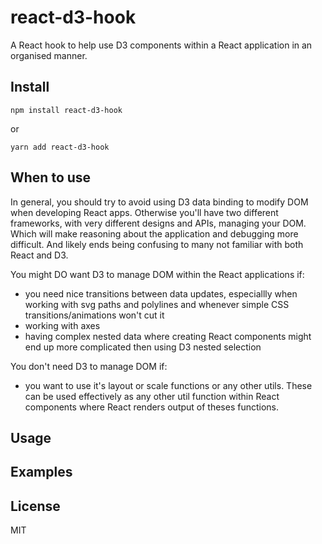 # react-d3-hook

A React hook to help use D3 components within a React application in an organised manner.

## Install

```
npm install react-d3-hook
```

or

```
yarn add react-d3-hook
```

## When to use 

In general, you should try to avoid using D3 data binding to modify DOM when developing React apps. Otherwise you'll have two different frameworks, with very different designs and APIs, managing your DOM. Which will make reasoning about the application and debugging more difficult. And likely ends being confusing to many not familiar with both React and D3.

You might DO want D3 to manage DOM within the React applications if:

- you need nice transitions between data updates, especiallly when working with svg paths and polylines and whenever simple CSS transitions/animations won't cut it
- working with axes
- having complex nested data where creating React components might end up more complicated then using D3 nested selection 

You don't need D3 to manage DOM if:

- you want to use it's layout or scale functions or any other utils. These can be used effectively as any other util function within React components where React renders output of theses functions.

## Usage


## Examples

## License

MIT
